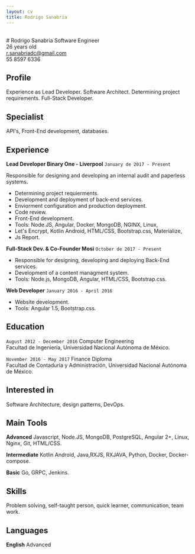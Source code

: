 ```yaml
---
layout: cv
title: Rodrigo Sanabria
---
```

<br>
# Rodrigo Sanabria
Software Engineer
<br>
26 years old
<div id="webaddress">
<a href="r.sanabriadc@gmail.com">r.sanabriadc@gmail.com</a>
</div>
55 8597 6336


## Profile

Experience as Lead Developer. Software Architect. Determining project requirements. Full-Stack Developer.


## Specialist

API's, Front-End development, databases.


## Experience

 __Lead Developer  Binary One - Liverpool__ `January de 2017 - Present`
 
Responsible for designing and developing an internal audit and paperless systems. <br>
- Determining project requierments.
- Development and deployment of back-end services.
- Enviorment configuration and production deployment.
- Code review. 
- Front-End development.
- Tools: Node.JS, Angular, Docker, MongoDB, NGINX, Linux,<br>
- Let's Encrypt, Kotlin Android,  HTML/CSS, Bootstrap.css, Materialize,<br>
- Js Report.
  
 __Full-Stack Dev. & Co-Founder  Mosi__ `October de 2017 - Present`
- Responsible for designing, developing and deploying Back-End services.
- Development of a content managment system.
- Tools: Node.js, MongoDB, Angular, HTML/CSS, Bootstrap.css.

 __Web Developer__ `January 2016 - April 2016`
 
 - Website development.
 - Tools: Angular 1.5, Bootstrap.css.
 
 
## Education

`August 2012 - December 2016`
 Computer Engineering<br>
 Facultad de Ingeniería, Universidad Nacional Autónoma de México.

`November 2016 - May 2017`
 Finance Diploma<br>
 Facultad de Contaduría y Administración, Universidad Nacional Autónoma de México.
 

## Interested in
Software Architecture, design patterns, DevOps. 


## Main Tools

  __Advanced__  Javascript, Node.JS, MongoDB, PostgreSQL, Angular 2+, Linux, Nginx, Git, HTML/CSS.
  
  __Intermediate__  Kotlin Android, Java,RXJS, RXJAVA, Python, Docker, Docker-compose.
  
  __Basic__  Go, GRPC, Jenkins.
  

## Skills
 Problem solving, self-taught person, quick learner, communication, team work.
 
 
## Languages
__English__  Advanced
 




